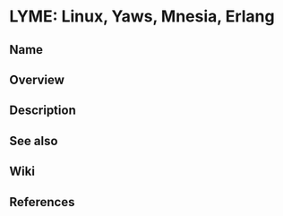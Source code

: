 # LYME: Linux, Yaws, Mnesia, Erlang

## Name

## Overview

## Description

## See also

## Wiki

## References
